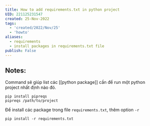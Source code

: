 ```yaml
---
title: How to add requirements.txt in python project
UID: 221125231547
created: 25-Nov-2022
tags:
  - 'created/2022/Nov/25'
  - 'howto'
aliases:
  - requirements
  - install packages in requirements.txt file
publish: False
---
```

## Notes:
Command sẽ giúp list các [[python package]] cần để run một python project nhất định nào đó.

```shell
pip install pipreqs
pipreqs /path/to/project
```

Để install các package trong file `requirements.txt`, thêm option `-r`
```
pip install -r requirements.txt
```
